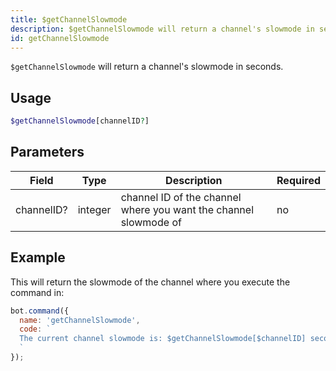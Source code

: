 ```yaml
---
title: $getChannelSlowmode 
description: $getChannelSlowmode will return a channel's slowmode in seconds.
id: getChannelSlowmode
---
```


`$getChannelSlowmode` will return a channel's slowmode in seconds.

## Usage

```php
$getChannelSlowmode[channelID?]
```

## Parameters 


| Field      | Type    | Description                                                      | Required |
| ---------- | ------- | ---------------------------------------------------------------- | -------- |
| channelID? | integer | channel ID of the channel where you want the channel slowmode of | no       |


## Example

This will return the slowmode of the channel where you execute the command in:

```javascript
bot.command({
  name: 'getChannelSlowmode',
  code: `
  The current channel slowmode is: $getChannelSlowmode[$channelID] seconds!
  `
});
```